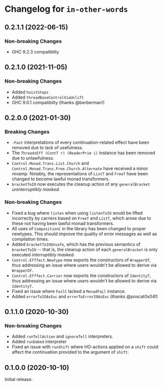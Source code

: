 # Changelog for `in-other-words`

## 0.2.1.1 (2022-06-15)
### Non-breaking Changes
* GHC 9.2.3 compatiblity

## 0.2.1.0 (2021-11-05)
### Non-breaking Changes
* Added `hoistSteps`
* Added `threadBaseControlViaUnlift`
* GHC 9.0.1 compatiblity (thanks @berberman!)

## 0.2.0.0 (2021-01-30)
### Breaking Changes
* `-Fast` interpretations of every continuation-related effect have been removed due
  to lack of usefulness.
* The `ThreadsEff (ContT r) (ReaderPrim i)` instance has been removed due to unlawfulness.
* `Control.Monad.Trans.List.Church` and `Control.Monad.Trans.Free.Church.Alternate` have
    received a minor revamp. Notably, the representations of `ListT` and `FreeT` have been
    changed to become lawful monad transformers.
* `bracketToIO` now executes the cleanup action of any `generalBracket`
    _uninterruptibly masked_.

### Non-breaking Changes
* Fixed a bug where `listen` when using `listenToIO` would be lifted incorrectly by carriers
    based on `FreeT` and `ListT`, which arose due to these not having been lawful
    monad transformers.
* All uses of `CompositionC` in the library has been changed to proper newtypes.
    This should improve the quality of error messages as well as compilation times.
* Added `bracketToIOUnsafe`, which has the previous semantics of `bracketToIO`
    -- that is, the cleanup action of each `generalBracket` is only executed
    _interruptibly masked_.
* `Control.Efffect.Newtype` now exports the constructors of `WrapperOf`, thus
     addressing an issue where users wouldn't be allowed to derive via `WrapperOf`.
* `Control.Efffect.Carrier` now exports the constructors of `IdentityT`, thus
     addressing an issue where users wouldn't be allowed to derive via `IdentityT`.
* Fixed an issue where `FailC` lacked a `MonadFail` instance.
* Added `errorToIOAsExc` and `errorToErrorIOAsExc` (thanks @poscat0x04!)


## 0.1.1.0 (2020-10-30)
### Non-breaking Changes
* Added `runTellAction` and `ignoreTell` interpreters.
* Added `runEmbed` interpreter
* Fixed an issue with `runShift` where HO-actions applied on a `shift` could affect the continuation provided to the argument of `shift`.


## 0.1.0.0 (2020-10-10)
Initial release.
